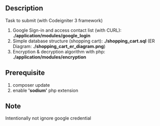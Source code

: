 ## Description
Task to submit
(with Codeigniter 3 framework)
1. Google Sign-in and access contact list (with CURL): __./application/modules/google_login__  
2. Simple database structure (shopping cart): __./shopping_cart.sql__ (ER Diagram: __./shopping_cart_er_diagram.png__)  
3. Encryption & decryption algorithm with php: __./application/modules/encryption__  

## Prerequisite
1. composer update  
2. enable __'sodium'__ php extension

## Note
Intentionally not ignore google credential